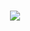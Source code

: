 <h1 align="center">
    <img src="https://readme-typing-svg.herokuapp.com/?lines=console.log(%22Hello%2C%20World!%22);欢迎浏览我的主页!&center=true&size=27">
</h1>




















<!--
**TheFutureCreater/TheFutureCreater** is a ✨ _special_ ✨ repository because its `README.md` (this file) appears on your GitHub profile.

Here are some ideas to get you started:

- 🔭 I’m currently working on ...
- 🌱 I’m currently learning ...
- 👯 I’m looking to collaborate on ...
- 🤔 I’m looking for help with ...
- 💬 Ask me about ...
- 📫 How to reach me: ...
- 😄 Pronouns: ...
- ⚡ Fun fact: ...
-->
